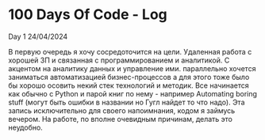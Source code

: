 # 100 Days Of Code - Log
Day 1 24/04/2024

В первую очередь я хочу сосредоточится на цели. Удаленная работа с хорошей ЗП и связанная с программированием и аналитикой. С акцентом на аналитику данных и управление ими. параллельно хочется заниматься автоматизацией бизнес-процессов а для этого тоже было бы хорошо осовить некий стек технологий и методик.
Все начинается как обычно с Python и парой книг по нему - например Automating boring stuff (могут быть ошибки в названии но Гугл найдет то что надо).
Эта запись исключительно для своего напоимнания, кодом я займусь вечером. На работе, по вполне очевидным причинам, делать это неудобно.

